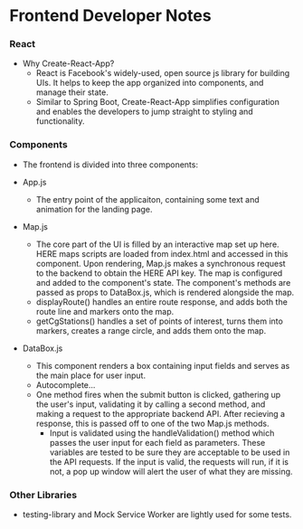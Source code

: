 # Frontend Developer Notes

### React
- Why Create-React-App?
  - React is Facebook's widely-used, open source js library for building UIs. It helps to keep the app organized into components, and manage their state.
  - Similar to Spring Boot, Create-React-App simplifies configuration and enables the developers to jump straight to styling and functionality.

### Components 
- The frontend is divided into three components:

- App.js
  - The entry point of the applicaiton, containing some text and animation for the landing page.
- Map.js
  - The core part of the UI is filled by an interactive map set up here. HERE maps scripts are loaded from index.html and accessed in this component. Upon rendering, Map.js makes a synchronous request to the backend to obtain the HERE API key. The map is configured and added to the component's state. The component's methods are passed as props to DataBox.js, which is rendered alongside the map.
  - displayRoute() handles an entire route response, and adds both the route line and markers onto the map.
  - getCgStations() handles a set of points of interest, turns them into markers, creates a range circle, and adds them onto the map.
- DataBox.js
  - This component renders a box containing input fields and serves as the main place for user input. 
  - Autocomplete...
  - One method fires when the submit button is clicked, gathering up the user's input, validating it by calling a second method, and making a request to the appropriate backend API. After recieving a response, this is passed off to one of the two Map.js methods.  
    - Input is validated using the handleValidation() method which passes the user input for each field as parameters. These variables are tested to be sure they are acceptable to be used in the API requests. If the input is valid, the requests will run, if it is not, a pop up window will alert the user of what they are missing.

### Other Libraries
- testing-library and Mock Service Worker are lightly used for some tests.
